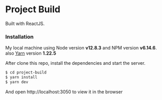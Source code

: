 # Project Build

Built with ReactJS.

### Installation

My local machine using Node version **v12.8.3** and NPM version **v6.14.6**. also [Yarn](https://classic.yarnpkg.com/en/) version **1.22.5**

After clone this repo, install the dependencies and start the server.

```sh
$ cd project-build
$ yarn install
$ yarn dev
```

And open http://localhost:3050 to view it in the browser
